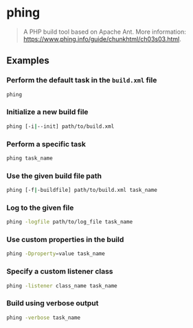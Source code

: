 # phing

> A PHP build tool based on Apache Ant. More information: <https://www.phing.info/guide/chunkhtml/ch03s03.html>.

## Examples

### Perform the default task in the `build.xml` file

```bash
phing
```

### Initialize a new build file

```bash
phing [-i|--init] path/to/build.xml
```

### Perform a specific task

```bash
phing task_name
```

### Use the given build file path

```bash
phing [-f|-buildfile] path/to/build.xml task_name
```

### Log to the given file

```bash
phing -logfile path/to/log_file task_name
```

### Use custom properties in the build

```bash
phing -Dproperty=value task_name
```

### Specify a custom listener class

```bash
phing -listener class_name task_name
```

### Build using verbose output

```bash
phing -verbose task_name
```
